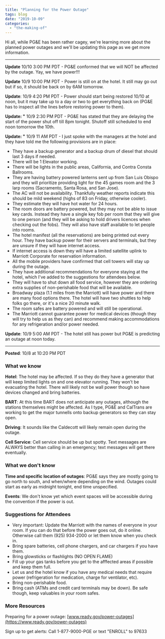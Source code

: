 ```yaml
---
title: "Planning for the Power Outage"
tags: blog
date: "2019-10-09"
categories: 
  - "the-making-of"
---
```


Hi all, while PG&E has been rather cagey, we're learning more about the planned power outages and we'll be updating this page as we get more information.

* * *

**Update** 10/10 3:00 PM PDT - PG&E conformed that we will NOT be affected by the outage. Yay, we have power!!!

**Update** 10/9 10:00 PM PDT - Power is still on at the hotel. It still may go out but if so, it should be back on by 6AM tomorrow.

**Update**: 10/9 4:20 PM PDT - Power should start being restored 10/10 at noon, but it may take up to a day or two to get everything back on (PG&E has to inspect all the lines before restoring power to them).

**Update: "** 10/9 2:30 PM PDT - PG&E has stated that they are delaying the start of the power shut off till 8pm tonight. Shutoff still scheduled to end noon tomorrow the 10th.

**Update: "** 10/9 11 AM PDT - I just spoke with the managers at the hotel and they have told me the following provisions are in place:

- They have a backup generator and a backup drum of diesel that should last 3 days if needed.
- There will be 1 Elevator working.
- There will be lights in the public areas, California, and Contra Consta Ballrooms.
- They are having battery powered lanterns sent up from San Luis Obispo and they will prioritize providing light for the 45 games room and the 3 larp rooms (Sacramento, Santa Rosa, and San Jose).
- The AC will not be availability. Thankfully weather reports indicate this should be mild weekend (highs of 83 on Friday, otherwise cooler).
- They estimate they will have hot water for 24 hours.
- The room doors are battery powered, but they may not be able to issue key cards. Instead they have a single key fob per room that they will give to one person (and they will be asking to hold drivers licences when checking out the fobs). They will also have staff available to let people into rooms.
- The hotel manifest (all the reservations) are being printed out every hour. They have backup power for their servers and terminals, but they are unsure if they will have internet access.
- If internet access is down they will have a limited satellite uplink to Marriott Corporate for reservation information.
- All the mobile providers have confirmed that cell towers will stay up during the outage.
- They have additional recommendations for everyone staying at the hotel, which I've added to the suggestions for attendees below.
- They will have to shut down all food service, however they are ordering extra supplies of non-perishable food that will be available.
- Broadway plaza (1.1 miles from the Marriott) will have power and there are many food options there. The hotel will have two shuttles to help folks go there, or it's a nice 20 minute walk.
- The room safes are battery powered and will still be operational.
- The Marriott cannot guarantee power for medical devices (though they will try to help us as they can) and recommend making accommodations for any refrigeration and/or power needed.

**Update**: 10/9 5:00 AM PDT - The hotel still has power but PG&E is predicting an outage at noon today.

* * *

**Posted**: 10/8 at 10:20 PM PDT

### What we know

**Hotel**: The hotel may be affected. If so they do they have a generator that will keep limited lights on and one elevator running. They won’t be evacuating the hotel. There will likely not be wall power though so have devices changed and bring batteries.

**BART**: At this time BART does not anticipate any outages, although the stations themselves might be affected. As I type, PG&E and CalTrans are working to get the major tunnells onto backup generators so they can stay open.

**Driving**: It sounds like the Caldecott will likely remain open during the outage.

**Cell Service**: Cell service should be up but spotty. Text messages are ALWAYS better than calling in an emergency; text messages will get there eventually.

### What we don't know

**Time and specific location of outages**: PG&E says they are mostly going to go north to south, and when/where depending on the wind. Outages could start as early as midnight tonight, end time unspecified.

**Events**: We don't know yet which event spaces will be accessible during the convention if the power is out.

### Suggestions for Attendees

- Very important: Update the Marriott with the names of everyone in your room. If you can do that before the power goes out, do it online. Otherwise call them (925) 934-2000 or let them know when you check in.
- Bring spare batteries, cell phone chargers, and car chargers if you have them.
- Bring glowsticks or flashlights (NO OPEN FLAME)
- Fill up your gas tanks before you get to the afffected areas if possible and keep them full.
- Let us and the hotel know if you have any medical needs that require power (refrigeration for medication, charge for ventilator, etc).
- Bring non-perishable food.
- Bring cash (ATMs and credit card terminals may be down). Be safe though, keep valuables in your room safes.

### More Resources

Preparing for a power outage: [www.ready.gov/power-outages](https://www.ready.gov/power-outages)

Sign up to get alerts: Call 1-877-9000-PGE or text "ENROLL" to 97633
